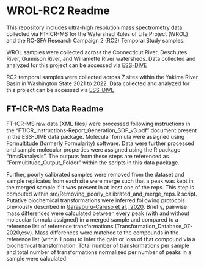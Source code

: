 # WROL-RC2 Readme

This repository includes ultra-high resolution mass spectrometry data collected via FT-ICR-MS for the Watershed Rules of Life Project (WROL) and the RC-SFA Research Campaign 2 (RC2) Temporal Study samples. 

WROL samples were collected across the Connecticut River, Deschutes River, Gunnison River, and Willamette River watersheds. Data collected and analyzed for this project can be accessed via [ESS-DIVE](https://data.ess-dive.lbl.gov/view/doi:10.15485/1895159)

RC2 temporal samples were collected across 7 sites within the Yakima River Basin in Washington State 2021 to 2022. Data collected and analyzed for this project can be accessed via [ESS-DIVE](https://data.ess-dive.lbl.gov/view/doi:10.15485/1898912)

## FT-ICR-MS Data Readme
FT-ICR-MS raw data (XML files) were processed following instructions in the “FTICR_Instructions-Report_Generation_SOP_v3.pdf” document present in the ESS-DIVE data package. Molecular formula were assigned using [Formultitude](https://github.com/PNNL-Comp-Mass-Spec/Formultitude) (formerly Formularity) software. Data were further processed and sample molecular properties were assigned using the R package “ftmsRanalysis”. The outputs from these steps are referenced as "Formultitude_Output_Folder" within the scripts in this data package.  

Further, poorly calibrated samples were removed from the dataset and sample replicates from each site were merge such that a peak was kept in the merged sample if it was present in at least one of the reps. This step is computed within src/Removing_poorly_calibrated_and_merge_reps.R script. Putative biochemical transformations were inferred following protocols previously described in [Garayburu-Caruso et al., 2020](https://www.mdpi.com/2218-1989/10/12/518/htm). Briefly, pairwise mass differences were calculated between every peak (with and without molecular formula assigned) in a merged sample and compared to a reference list of reference transformations (Transformation_Database_07-2020,csv). Mass differences were matched to the compounds in the reference list (within 1 ppm) to infer the gain or loss of that compound via a biochemical transformation. 
Total number of transformations per sample and total number of transformations normalized per number of peaks in a sample were calculated. 
